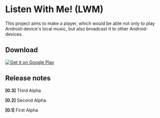Listen With Me! (LWM)
===
This project aims to make a player, which would be able not only to play Android-device's local music, but also broadcast it to other Android-devices.

Download
---

<a href="https://play.google.com/store/apps/details?id=com.lwm.app">
  <img alt="Get it on Google Play"
       src="https://developer.android.com/images/brand/en_generic_rgb_wo_60.png" />
</a>

Release notes
---
**[0.3]** Third Alpha

**[0.2]** Second Alpha

**[0.1]** First Alpha
